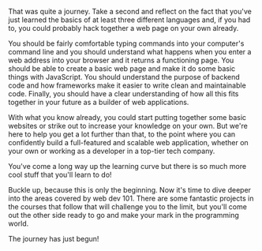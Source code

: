 That was quite a journey.  Take a second and reflect on the fact that you've just learned the basics of at least three different languages and, if you had to, you could probably hack together a web page on your own already.  

You should be fairly comfortable typing commands into your computer's command line and you should understand what happens when you enter a web address into your browser and it returns a functioning page.  You should be able to create a basic web page and make it do some basic things with JavaScript.  You should understand the purpose of backend code and how frameworks make it easier to write clean and maintainable code.  Finally, you should have a clear understanding of how all this fits together in your future as a builder of web applications.

With what you know already, you could start putting together some basic websites or strike out to increase your knowledge on your own.  But we're here to help you get a lot further than that, to the point where you can confidently build a full-featured and scalable web application, whether on your own or working as a developer in a top-tier tech company.  

You've come a long way up the learning curve but there is so much more cool stuff that you'll learn to do!

Buckle up, because this is only the beginning. Now it's time to dive deeper into the areas covered by web dev 101. There are some fantastic projects in the courses that follow that will challenge you to the limit, but you'll come out the other side ready to go and make your mark in the programming world.

The journey has just begun!
